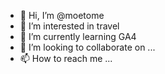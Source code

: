 - 👋 Hi, I’m @moetome
- 👀 I’m interested in travel
- 🌱 I’m currently learning GA4
- 💞️ I’m looking to collaborate on ...
- 📫 How to reach me ...

<!---
moetome/moetome is a ✨ special ✨ repository because its `README.md` (this file) appears on your GitHub profile.
You can click the Preview link to take a look at your changes.
--->
